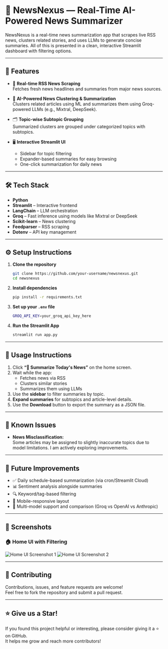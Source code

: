 # 📄 NewsNexus — Real-Time AI-Powered News Summarizer

NewsNexus is a real-time news summarization app that scrapes live RSS news, clusters related stories, and uses LLMs to generate concise summaries. All of this is presented in a clean, interactive Streamlit dashboard with filtering options.

---

## 🚀 Features

- 🔄 **Real-time RSS News Scraping**  
  Fetches fresh news headlines and summaries from major news sources.

- 🧠 **AI-Powered News Clustering & Summarization**  
  Clusters related articles using ML and summarizes them using Groq-powered LLMs (e.g., Mixtral, DeepSeek).

- 🗂️ **Topic-wise Subtopic Grouping**  
  Summarized clusters are grouped under categorized topics with subtopics.

- 🖥️ **Interactive Streamlit UI**  
  - Sidebar for topic filtering  
  - Expander-based summaries for easy browsing  
  - One-click summarization for daily news

---

## 🛠️ Tech Stack

- **Python**
- **Streamlit** – Interactive frontend
- **LangChain** – LLM orchestration
- **Groq** – Fast inference using models like Mixtral or DeepSeek
- **Scikit-learn** – News clustering
- **Feedparser** – RSS scraping
- **Dotenv** – API key management

---

## ⚙️ Setup Instructions

1. **Clone the repository**  
   ```bash
   git clone https://github.com/your-username/newsnexus.git
   cd newsnexus
   
2. **Install dependencies**  
   ```bash
   pip install -r requirements.txt
   
3. **Set up your `.env` file**
   ```bash
   GROQ_API_KEY=your_groq_api_key_here
4. **Run the Streamlit App**
   ```bash
   streamlit run app.py

--- 

## 🧾 Usage Instructions

1. Click **“🧠 Summarize Today's News”** on the home screen.
2. Wait while the app:
   - Fetches news via RSS
   - Clusters similar stories
   - Summarizes them using LLMs
3. Use the **sidebar** to filter summaries by topic.
4. **Expand summaries** for subtopics and article-level details.
5. Use the **Download** button to export the summary as a JSON file.

---

## 🐞 Known Issues

- **News Misclassification:**  
  Some articles may be assigned to slightly inaccurate topics due to model limitations. I am actively exploring improvements.

---

## 🌟 Future Improvements

- ✅ Daily schedule-based summarization (via cron/Streamlit Cloud)
- 📊 Sentiment analysis alongside summaries
- 🔍 Keyword/tag-based filtering
- 📱 Mobile-responsive layout
- 🧩 Multi-model support and comparison (Groq vs OpenAI vs Anthropic)

---

## 📸 Screenshots

### 🏠 Home UI with Filtering

![Home UI Screenshot 1](screenshots/home_ui_1.png)
![Home UI Screenshot 2](screenshots/home_ui_2.png)


---

## 🙌 Contributing

Contributions, issues, and feature requests are welcome!  
Feel free to fork the repository and submit a pull request.

---
## ⭐ Give us a Star!

If you found this project helpful or interesting, please consider giving it a ⭐ on GitHub.  
It helps me grow and reach more contributors!

